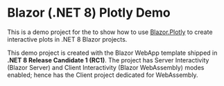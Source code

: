 # Blazor (.NET 8) Plotly Demo

This is a demo project for the to show how to use [Blazor.Plotly](https://github.com/LayTec-AG/Plotly.Blazor) to create interactive plots in .NET 8 Blazor projects.

This demo project is created with the Blazor WebApp template shipped in **.NET 8 Release Candidate 1 (RC1)**. The project has Server Interactivity (Blazor Server) and Client Interactivity (Blazor WebAssembly) modes enabled; hence has the Client project dedicated for WebAssembly.

